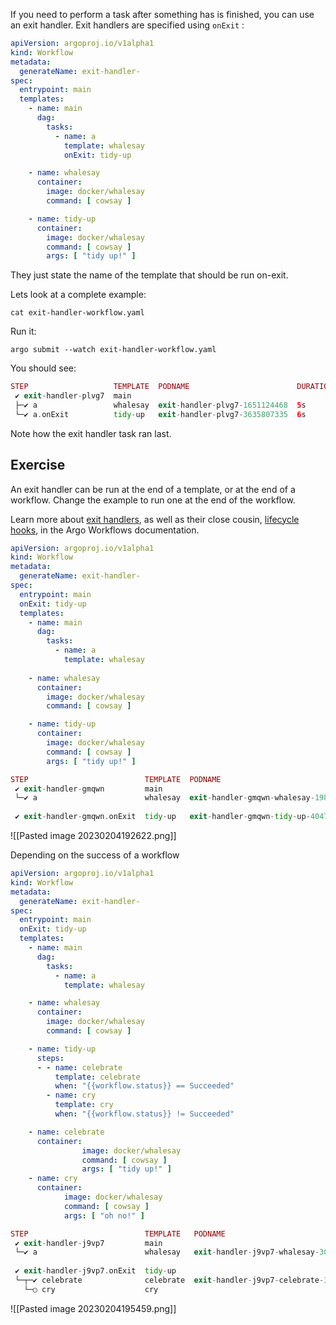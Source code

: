 If you need to perform a task after something has is finished, you can use an exit handler. Exit handlers are specified using `onExit` :

```yaml
apiVersion: argoproj.io/v1alpha1
kind: Workflow
metadata:
  generateName: exit-handler-
spec:
  entrypoint: main
  templates:
    - name: main
      dag:
        tasks:
          - name: a
            template: whalesay
            onExit: tidy-up

    - name: whalesay
      container:
        image: docker/whalesay
        command: [ cowsay ]

    - name: tidy-up
      container:
        image: docker/whalesay
        command: [ cowsay ]
        args: [ "tidy up!" ]
```

They just state the name of the template that should be run on-exit.

Lets look at a complete example:

`cat exit-handler-workflow.yaml`

Run it:

`argo submit --watch exit-handler-workflow.yaml`

You should see:

```php
STEP                   TEMPLATE  PODNAME                        DURATION  MESSAGE
 ✔ exit-handler-plvg7  main                                                 
 ├─✔ a                 whalesay  exit-handler-plvg7-1651124468  5s          
 └─✔ a.onExit          tidy-up   exit-handler-plvg7-3635807335  6s          
```

Note how the exit handler task ran last.

## Exercise

An exit handler can be run at the end of a template, or at the end of a workflow. Change the example to run one at the end of the workflow.

Learn more about [exit handlers](https://argoproj.github.io/argo-workflows/walk-through/exit-handlers/), as well as their close cousin, [lifecycle hooks](https://argoproj.github.io/argo-workflows/lifecyclehook/), in the Argo Workflows documentation.

```yaml
apiVersion: argoproj.io/v1alpha1
kind: Workflow
metadata:
  generateName: exit-handler-
spec:
  entrypoint: main
  onExit: tidy-up
  templates:
    - name: main
      dag:
        tasks:
          - name: a
            template: whalesay
            
    - name: whalesay
      container:
        image: docker/whalesay
        command: [ cowsay ]

    - name: tidy-up
      container:
        image: docker/whalesay
        command: [ cowsay ]
        args: [ "tidy up!" ]
```

```php
STEP                          TEMPLATE  PODNAME                                 DURATION  MESSAGE
 ✔ exit-handler-gmqwn         main                                                          
 └─✔ a                        whalesay  exit-handler-gmqwn-whalesay-1986847462  5s          
                                                                                                     
 ✔ exit-handler-gmqwn.onExit  tidy-up   exit-handler-gmqwn-tidy-up-4047273830   6s      
```

![[Pasted image 20230204192622.png]]

Depending on the success of a workflow

```yaml
apiVersion: argoproj.io/v1alpha1
kind: Workflow
metadata:
  generateName: exit-handler-
spec:
  entrypoint: main
  onExit: tidy-up
  templates:
    - name: main
      dag:
        tasks:
          - name: a
            template: whalesay

    - name: whalesay
      container:
        image: docker/whalesay
        command: [ cowsay ]

    - name: tidy-up
      steps:
      - - name: celebrate
          template: celebrate
          when: "{{workflow.status}} == Succeeded"
        - name: cry
          template: cry
          when: "{{workflow.status}} != Succeeded"

    - name: celebrate
      container:
                image: docker/whalesay
                command: [ cowsay ]
                args: [ "tidy up!" ]
    - name: cry
      container:
            image: docker/whalesay
            command: [ cowsay ]
            args: [ "oh no!" ]
```

```php
STEP                          TEMPLATE   PODNAME                                  DURATION  MESSAGE
 ✔ exit-handler-j9vp7         main                                                                                                         
 └─✔ a                        whalesay   exit-handler-j9vp7-whalesay-3090167688   6s                                                       
                                                                                                                                                    
 ✔ exit-handler-j9vp7.onExit  tidy-up                                                                                                      
 └─┬─✔ celebrate              celebrate  exit-handler-j9vp7-celebrate-3166996485  4s                                                       
   └─○ cry                    cry                                                           when 'Succeeded != Succeeded' evaluated false      
```

![[Pasted image 20230204195459.png]]

